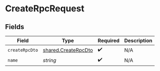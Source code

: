 # CreateRpcRequest


## Fields

| Field                                                             | Type                                                              | Required                                                          | Description                                                       |
| ----------------------------------------------------------------- | ----------------------------------------------------------------- | ----------------------------------------------------------------- | ----------------------------------------------------------------- |
| `createRpcDto`                                                    | [shared.CreateRpcDto](../../../sdk/models/shared/createrpcdto.md) | :heavy_check_mark:                                                | N/A                                                               |
| `name`                                                            | *string*                                                          | :heavy_check_mark:                                                | N/A                                                               |